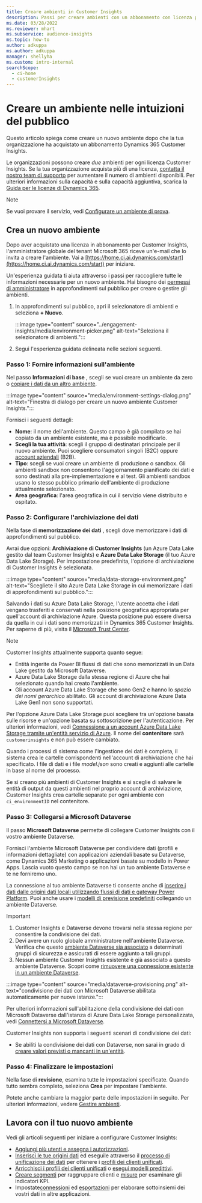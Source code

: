 ```yaml
---
title: Creare ambienti in Customer Insights
description: Passi per creare ambienti con un abbonamento con licenza per Dynamics 365 Customer Insights.
ms.date: 03/28/2022
ms.reviewer: mhart
ms.subservice: audience-insights
ms.topic: how-to
author: adkuppa
ms.author: adkuppa
manager: shellyha
ms.custom: intro-internal
searchScope:
  - ci-home
  - customerInsights
---
```


# <a name="create-an-environment-in-audience-insights"></a>Creare un ambiente nelle intuizioni del pubblico

Questo articolo spiega come creare un nuovo ambiente dopo che la tua organizzazione ha acquistato un abbonamento Dynamics 365 Customer Insights. 

Le organizzazioni possono creare *due* ambienti per ogni licenza Customer Insights. Se la tua organizzazione acquista più di una licenza, [contatta il nostro team di supporto](https://go.microsoft.com/fwlink/?linkid=2079641) per aumentare il numero di ambienti disponibili. Per ulteriori informazioni sulla capacità e sulla capacità aggiuntiva, scarica la [Guida per le licenze di Dynamics 365](https://go.microsoft.com/fwlink/?LinkId=866544).

> [!NOTE]
> Se vuoi provare il servizio, vedi [Configurare un ambiente di prova](../trial-signup.md).

## <a name="create-a-new-environment"></a>Crea un nuovo ambiente

Dopo aver acquistato una licenza in abbonamento per Customer Insights, l'amministratore globale del tenant Microsoft 365 riceve un'e-mail che lo invita a creare l'ambiente. Vai a [https://home.ci.ai.dynamics.com/start](https://home.ci.ai.dynamics.com/start) per iniziare. 

Un'esperienza guidata ti aiuta attraverso i passi per raccogliere tutte le informazioni necessarie per un nuovo ambiente. Hai bisogno dei [permessi di amministratore](permissions.md) in approfondimenti sul pubblico per creare o gestire gli ambienti.

1. In approfondimenti sul pubblico, apri il selezionatore di ambienti e seleziona **+ Nuovo**.
  
   :::image type="content" source="../engagement-insights/media/environment-picker.png" alt-text="Seleziona il selezionatore di ambienti.":::

1. Segui l'esperienza guidata delineata nelle sezioni seguenti.

### <a name="step-1-provide-environment-information"></a>Passo 1: Fornire informazioni sull'ambiente

Nel passo **Informazioni di base** , scegli se vuoi creare un ambiente da zero o [copiare i dati da un altro ambiente](manage-environments.md#copy-the-environment-configuration).

   :::image type="content" source="media/environment-settings-dialog.png" alt-text="Finestra di dialogo per creare un nuovo ambiente Customer Insights.":::

Fornisci i seguenti dettagli:
   - **Nome**: il nome dell'ambiente. Questo campo è già compilato se hai copiato da un ambiente esistente, ma è possibile modificarlo.
   - **Scegli la tua attività**: scegli il gruppo di destinatari principale per il nuovo ambiente. Puoi scegliere consumatori singoli (B2C) oppure [account aziendali](work-with-business-accounts.md) (B2B).
   - **Tipo**: scegli se vuoi creare un ambiente di produzione o sandbox. Gli ambienti sandbox non consentono l'aggiornamento pianificato dei dati e sono destinati alla pre-implementazione e al test. Gli ambienti sandbox usano lo stesso pubblico primario dell'ambiente di produzione attualmente selezionato.
   - **Area geografica**: l'area geografica in cui il servizio viene distribuito e ospitato.

### <a name="step-2-configure-data-storage"></a>Passo 2: Configurare l'archiviazione dei dati

Nella fase di **memorizzazione dei dati** , scegli dove memorizzare i dati di approfondimenti sul pubblico.

Avrai due opzioni: **Archiviazione di Customer Insights** (un Azure Data Lake gestito dal team Customer Insights) e **Azure Data Lake Storage** (il tuo Azure Data Lake Storage). Per impostazione predefinita, l'opzione di archiviazione di Customer Insights è selezionata.

:::image type="content" source="media/data-storage-environment.png" alt-text="Scegliete il sito Azure Data Lake Storage in cui memorizzare i dati di approfondimenti sul pubblico.":::

Salvando i dati su Azure Data Lake Storage, l'utente accetta che i dati vengano trasferiti e conservati nella posizione geografica appropriata per quell'account di archiviazione Azure. Questa posizione può essere diversa da quella in cui i dati sono memorizzati in Dynamics 365 Customer Insights. Per saperne di più, visita il [Microsoft Trust Center](https://www.microsoft.com/trust-center).

> [!NOTE]
> Customer Insights attualmente supporta quanto segue:
> - Entità ingerite da Power BI flussi di dati che sono memorizzati in un Data Lake gestito da Microsoft Dataverse.  
> - Azure Data Lake Storage dalla stessa regione di Azure che hai selezionato quando hai creato l'ambiente.
> - Gli account Azure Data Lake Storage che sono Gen2 e hanno lo *spazio dei nomi gerarchico* abilitato. Gli account di archiviazione Azure Data Lake Gen1 non sono supportati.

Per l'opzione Azure Data Lake Storage puoi scegliere tra un'opzione basata sulle risorse e un'opzione basata su sottoscrizione per l'autenticazione. Per ulteriori informazioni, vedi [Connessione a un account Azure Data Lake Storage tramite un'entità servizio di Azure](connect-service-principal.md). Il nome del **contenitore** sarà `customerinsights` e non può essere cambiato.

Quando i processi di sistema come l'ingestione dei dati è completa, il sistema crea le cartelle corrispondenti nell'account di archiviazione che hai specificato. I file di dati e i file *model.json* sono creati e aggiunti alle cartelle in base al nome del processo.

Se si creano più ambienti di Customer Insights e si sceglie di salvare le entità di output da questi ambienti nel proprio account di archiviazione, Customer Insights crea cartelle separate per ogni ambiente con `ci_environmentID` nel contenitore.

### <a name="step-3-connect-to-microsoft-dataverse"></a>Passo 3: Collegarsi a Microsoft Dataverse
   
Il passo **Microsoft Dataverse** permette di collegare Customer Insights con il vostro ambiente Dataverse.

Fornisci l'ambiente Microsoft Dataverse per condividere dati (profili e informazioni dettagliate) con applicazioni aziendali basate su Dataverse, come Dynamics 365 Marketing o applicazioni basate su modello in Power Apps. Lascia vuoto questo campo se non hai un tuo ambiente Dataverse e te ne forniremo uno.

La connessione al tuo ambiente Dataverse ti consente anche di [inserire i dati dalle origini dati locali utilizzando flussi di dati e gateway Power Platform](data-sources.md#add-data-from-on-premises-data-sources). Puoi anche usare i [modelli di previsione predefiniti](predictions-overview.md?tabs=b2c#out-of-box-models) collegando un ambiente Dataverse.

> [!IMPORTANT]
> 1. Customer Insights e Dataverse devono trovarsi nella stessa regione per consentire la condivisione dei dati.
> 1. Devi avere un ruolo globale amministratore nell'ambiente Dataverse. Verifica che questo [ambiente Dataverse sia associato](/power-platform/admin/control-user-access#associate-a-security-group-with-a-dataverse-environment) a determinati gruppi di sicurezza e assicurati di essere aggiunto a tali gruppi.
> 1. Nessun ambiente Customer Insights esistente è già associato a questo ambiente Dataverse. Scopri come [rimuovere una connessione esistente in un ambiente Dataverse](manage-environments.md#remove-an-existing-connection-to-a-dataverse-environment).

:::image type="content" source="media/dataverse-provisioning.png" alt-text="condivisione dei dati con Microsoft Dataverse abilitata automaticamente per nuove istanze.":::

Per ulteriori informazioni sull'abilitazione della condivisione dei dati con Microsoft Dataverse dall'istanza di Azure Data Lake Storage personalizzata, vedi [Connettersi a Microsoft Dataverse](manage-environments.md#connect-to-microsoft-dataverse).

Customer Insights non supporta i seguenti scenari di condivisione dei dati:
- Se abiliti la condivisione dei dati con Dataverse, non sarai in grado di [creare valori previsti o mancanti in un'entità](predictions.md).

### <a name="step-4-finalize-the-settings"></a>Passo 4: Finalizzare le impostazioni

Nella fase di **revisione**, esamina tutte le impostazioni specificate. Quando tutto sembra completo, seleziona **Crea** per impostare l'ambiente. 

Potete anche cambiare la maggior parte delle impostazioni in seguito. Per ulteriori informazioni, vedere [Gestire ambienti](manage-environments.md).

## <a name="work-with-your-new-environment"></a>Lavora con il tuo nuovo ambiente

Vedi gli articoli seguenti per iniziare a configurare Customer Insights: 

- [Aggiungi più utenti e assegna i autorizzazioni](permissions.md).
- [Inserisci le tue origini dati](data-sources.md) ed eseguile attraverso il [processo di unificazione dei dati](data-unification.md) per ottenere i [profili dei clienti unificati](customer-profiles.md).
- [Arricchisci i profili dei clienti unificati](enrichment-hub.md) o [esegui modelli predittivi](predictions-overview.md).
- [Creare segmenti](segments.md) per raggruppare clienti e [misure](measures.md) per esaminare gli indicatori KPI.
- Impostate[connessioni](connections.md) ed [esportazioni](export-destinations.md) per elaborare sottoinsiemi dei vostri dati in altre applicazioni.
